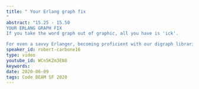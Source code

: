 ```yaml
---
title: " Your Erlang graph fix
"
abstract: "15.25 - 15.50
YOUR ERLANG GRAPH FIX
If you take the word graph out of graphic, all you have is 'ick'.

For even a savvy Erlanger, becoming proficient with our digraph libraries can be a mountainous trek. Mentally traversing data sets is arduous, especially when one keystroke slip can sink it all down a ravine. This talk's aim is to be a source of guidance that breaks the cycle. By the end, you'll be armed with methods & visualization techniques. The path up to the vertex of the mountain will be filled with fewer edges than you thought." 
speaker_id: robert-carbone16
type: video
youtube_id: WCn5KZm3EN8
keywords: 
date: 2020-06-09
tags: Code BEAM SF 2020
---
```


